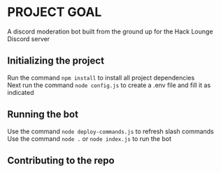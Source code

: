 # PROJECT GOAL
A discord moderation bot built from the ground up for the Hack Lounge Discord server

## Initializing the project
Run the command `npm install` to install all project dependencies <br>
Next run the command `node config.js` to create a .env file and fill it as indicated

## Running the bot
Use the command `node deploy-commands.js` to refresh slash commands <br>
Use the command `node .` or `node index.js` to run the bot

## Contributing to the repo
